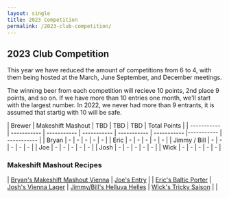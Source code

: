 ```yaml
---
layout: single
title: 2023 Competition
permalink: /2023-club-competition/
---
```

## 2023 Club Competition

This year we have reduced the amount of competitions from 6 to 4, with them being hosted at the March, June September, and December meetings. 

The winning beer from each competition will recieve 10 points, 2nd place 9 points, and so on. If we have more than 10 entries one month, we'll start with the largest number. In 2022, we never had more than 9 entrants, it is assumed that startig with 10 will be safe. 

| Brewer | Makeshift Mashout | TBD | TBD | TBD | Total Points |
| ----------- | ----------- | ----------- | ----------- | ----------- | ----------- |----------- | ----------- |
| Bryan | - | - | - | - | - |
| Eric | - | - | - | - | - |
| Jimmy / Bill |  - | - | - | - | - |
| Joe |  - | - | - | - | - |
| Josh | - | - | - | - | - |
| Wick |  - | - | - | - | - |

### Makeshift Mashout Recipes

| <a href="{% link _pages/2023-recipes/makeshift-mashout/bryan.md %}">Bryan's Makeshift Mashout Vienna</a> | <a href="{% link _pages/2023-recipes/makeshift-mashout/joe.md %}">Joe's Entry</a> |
| <a href="{% link _pages/2023-recipes/makeshift-mashout/eric.md %}">Eric's Baltic Porter</a> | <a href="{% link _pages/2023-recipes/makeshift-mashout/josh.md %}">Josh's Vienna Lager</a>
|  <a href="{% link _pages/2023-recipes/makeshift-mashout/jimmy-bill.md %}">Jimmy/Bill's Helluva Helles</a> |  <a href="{% link _pages/2023-recipes/makeshift-mashout/wick.md %}">Wick's Tricky Saison</a> |     |

